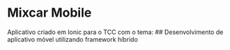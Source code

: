 # Mixcar Mobile
Aplicativo criado em Ionic para o TCC com o tema: ## Desenvolvimento de aplicativo móvel utilizando framework híbrido
